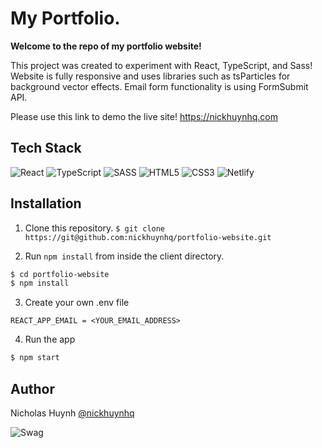 # My Portfolio.

**Welcome to the repo of my portfolio website!**

This project was created to experiment with React, TypeScript, and Sass! 
Website is fully responsive and uses libraries such as tsParticles for background vector effects.
Email form functionality is using FormSubmit API.


Please use this link to demo the live site!
https://nickhuynhq.com


## Tech Stack
![React](https://img.shields.io/badge/react-%2320232a.svg?style=for-the-badge&logo=react&logoColor=%2361DAFB)
![TypeScript](https://img.shields.io/badge/TypeScript-007ACC?style=for-the-badge&logo=typescript&logoColor=white)
![SASS](https://img.shields.io/badge/SASS-hotpink.svg?style=for-the-badge&logo=SASS&logoColor=white)
![HTML5](https://img.shields.io/badge/HTML5-E34F26?style=for-the-badge&logo=html5&logoColor=white)
![CSS3](https://img.shields.io/badge/css3-%231572B6.svg?style=for-the-badge&logo=css3&logoColor=white)
![Netlify](https://img.shields.io/badge/Netlify-00C7B7?style=for-the-badge&logo=netlify&logoColor=white)

## Installation

1. Clone this repository.
```$ git clone https://git@github.com:nickhuynhq/portfolio-website.git```


2. Run `npm install` from inside the client directory.
```bash
$ cd portfolio-website
$ npm install
```

3. Create your own .env file
```
REACT_APP_EMAIL = <YOUR_EMAIL_ADDRESS>

```

4. Run the app 

```bash
$ npm start
```

## Author

Nicholas Huynh [@nickhuynhq](https://github.com/nickhuynhq)

![Swag](http://ForTheBadge.com/images/badges/built-with-swag.svg)
